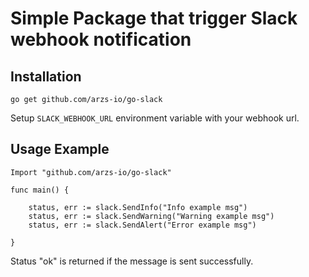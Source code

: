 # Simple Package that trigger Slack webhook notification

## Installation

`go get github.com/arzs-io/go-slack`

Setup `SLACK_WEBHOOK_URL` environment variable with your webhook url.

## Usage Example 

```
Import "github.com/arzs-io/go-slack"

func main() {

    status, err := slack.SendInfo("Info example msg")
    status, err := slack.SendWarning("Warning example msg")
    status, err := slack.SendAlert("Error example msg")
    
}
```

Status "ok" is returned if the message is sent successfully.


